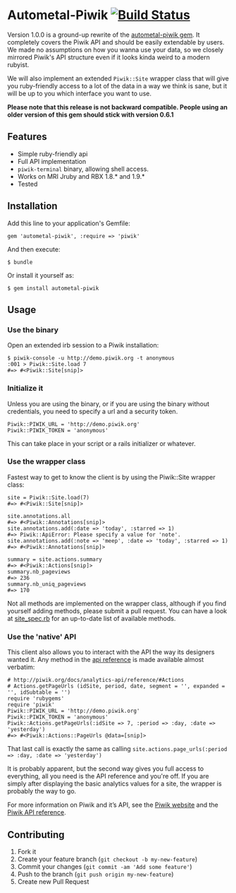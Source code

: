 # Autometal-Piwik [![Build Status](https://travis-ci.org/piwik/piwik-ruby-api.png?branch=master)](https://travis-ci.org/piwik/piwik-ruby-api)

Version 1.0.0 is a ground-up rewrite of the [autometal-piwik gem](https://github.com/piwik/piwik-ruby-api/tree/v0.6.1). It completely covers the Piwik API and should be easily extendable by users. We made no assumptions on how you wanna use your data, so we closely mirrored Piwik's API structure even if it looks kinda weird to a modern rubyist.

We will also implement an extended `Piwik::Site` wrapper class that will give you ruby-friendly access to a lot of the data in a way we think is sane, but it will be up to you which interface you want to use.

**Please note that this release is not backward compatible. People using an older version of this gem should stick with version 0.6.1**

## Features
  * Simple ruby-friendly api
  * Full API implementation
  * `piwik-terminal` binary, allowing shell access.
  * Works on MRI Jruby and RBX 1.8.* and 1.9.*
  * Tested
  
## Installation

Add this line to your application's Gemfile:

    gem 'autometal-piwik', :require => 'piwik'

And then execute:

    $ bundle

Or install it yourself as:

    $ gem install autometal-piwik

## Usage
### Use the binary
Open an extended irb session to a Piwik installation:

    $ piwik-console -u http://demo.piwik.org -t anonymous
    :001 > Piwik::Site.load 7
    #=> #<Piwik::Site[snip]>

### Initialize it
Unless you are using the binary, or if you are using the binary without credentials, you need to specify a url and a security token.

    Piwik::PIWIK_URL = 'http://demo.piwik.org'
    Piwik::PIWIK_TOKEN = 'anonymous'

This can take place in your script or a rails initializer or whatever.

### Use the wrapper class
Fastest way to get to know the client is by using the Piwik::Site wrapper class:
    
    site = Piwik::Site.load(7)
    #=> #<Piwik::Site[snip]>
    
    site.annotations.all
    #=> #<Piwik::Annotations[snip]>
    site.annotations.add(:date => 'today', :starred => 1)
    #=> Piwik::ApiError: Please specify a value for 'note'.
    site.annotations.add(:note => 'meep', :date => 'today', :starred => 1)
    #=> #<Piwik::Annotations[snip]>
    
    summary = site.actions.summary
    #=> #<Piwik::Actions[snip]>
    summary.nb_pageviews
    #=> 236 
    summary.nb_uniq_pageviews
    #=> 170

Not all methods are implemented on the wrapper class, although if you find yourself adding methods, please submit a pull request.
You can have a look at [site_spec.rb](https://github.com/piwik/piwik-ruby-api/blob/master/spec/site_spec.rb) for an up-to-date list of available methods.

### Use the 'native' API
This client also allows you to interact with the API the way its designers wanted it. Any method in the [api reference](http://piwik.org/docs/analytics-api/reference/) is made available almost verbatim:

    # http://piwik.org/docs/analytics-api/reference/#Actions
    # Actions.getPageUrls (idSite, period, date, segment = '', expanded = '', idSubtable = '')
    require 'rubygems'
    require 'piwik'
    Piwik::PIWIK_URL = 'http://demo.piwik.org'
    Piwik::PIWIK_TOKEN = 'anonymous'
    Piwik::Actions.getPageUrls(:idSite => 7, :period => :day, :date => 'yesterday')
    #=> #<Piwik::Actions::PageUrls @data=[snip]>

That last call is exactly the same as calling `site.actions.page_urls(:period => :day, :date => 'yesterday')`

It is probably apparent, but the second way gives you full access to everything, all you need is the API reference and you're off. If you are simply after displaying the basic analytics values for a site, the wrapper is probably the way to go.

For more information on Piwik and it’s API, see the [Piwik website](piwik.org) and the [Piwik API reference](http://piwik.org/docs/analytics-api/reference/).

## Contributing

1. Fork it
2. Create your feature branch (`git checkout -b my-new-feature`)
3. Commit your changes (`git commit -am 'Add some feature'`)
4. Push to the branch (`git push origin my-new-feature`)
5. Create new Pull Request
